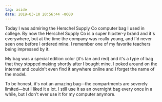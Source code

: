 ```yaml
---
tag: aside
date: 2019-03-10 20:56:44 -0600
---
```

Today I was admiring the Herschel Supply Co computer bag I used in college. By now the Herschel Supply Co is a super hipster-y brand and it's everywhere, but at the time the company was really young, and I'd never seen one before I ordered mine. I remember one of my favorite teachers being impressed by it. 

My bag was a special edition color (it's tan and red) and it's a type of bag that they stopped making shortly after I bought mine. I poked around on the internet and couldn't even find it anywhere online and I forget the name of the model. 

To be honest, it's not an amazing bag—the compartments are severely limited—but I liked it a lot. I still use it as an overnight bag every once in a while, but I don't ever use it for my computer anymore. 